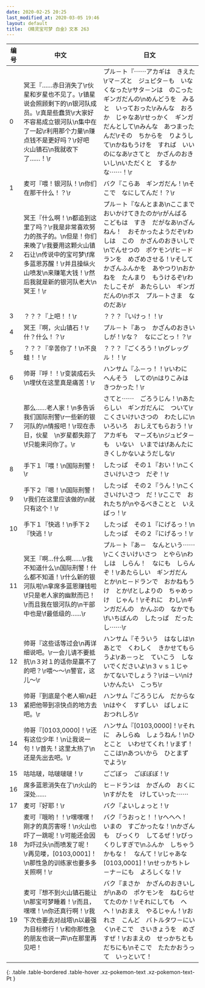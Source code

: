 ```yaml
---
date: 2020-02-25 20:25
last_modified_at: 2020-03-05 19:46
layout: default
title: 《精灵宝可梦 白金》文本 263
---
```

| 编号 | 中文 | 日文 |
| ---- | ---- | ---- |
| 0 | 冥王『……赤日消失了\r伙星和岁星也不见了。\r镇星说会照顾剩下的\n银河队成员。\r真是些蠢货\r大家好不容易成立银河队\n集中在了一起\r利用那个力量\n赚点钱不是更好吗？\r好吧　火山镇石\n我就收下了……！\r | プル－ト『⋯⋯アカギは　きえた\rマ－ズと　ジュピタ－も　いなくなった\rサタ－ンは　のこった　ギンガだんの\nめんどうを　みると　いっておった\rみんな　おろか　じゃなあ\rせっかく　ギンガだんとして\nみんな　あつまったんだ\rその　ちからを　りようして\nかねもうけを　すれば　いいのになあ\rさてと　かざんのおきいし\nいただくと　するかな⋯⋯！\r |
| 1 | 麦可『喂！银河队！\n你们在那干什么！？\r | バク『こらあ　ギンガだん！\nそこで　なにしてんだ！？\r |
| 2 | 冥王『什么啊！\n都追到这里了吗？\r我是非常喜欢努力的孩子的。\n但是！你们来晚了\r我要用这颗火山镇石让\n传说中的宝可梦\f席多蓝恩苏醒！\r并且操纵火山喷发\n来赚笔大钱！\r然后我就是新的银河队老大\n冥王！\r | プル－ト『なんとまあ\nここまで　おいかけてきたのか\rがんばる　こどもは　すき　だがなあ\nざんねん！　おそかったようだぞ\rわしは　この　かざんのおきいしで\nでんせつの　ポケモン\fヒ－ドランを　めざめさせる！\rそして　かざんふんかを　あやつり\nおかねを　たんまり　もうけるぞ\rわたしこそが　あたらしい　ギンガだんの\nボス　プル－トさま　なのだあ\r |
| 3 | ？？？『上吧！！\r | ？？？『いけっ！！\r |
| 4 | 冥王『啊，火山镇石！\r什？什么！？\r | プル－ト『あっ　かざんのおきいしが！\rな？　なにごとっ！？\r |
| 5 | ？？？『辛苦你了！\n不良蛙！！\r | ？？？『ごくろう！\nグレッグル！！\r |
| 6 | 帅哥『呼！！\r变装成石头\n埋伏在这里真是痛苦！\r | ハンサム『ふ－っ！！\rいわに　へんそう　しての\nはりこみは　きつかった！\r |
| 7 | 那么……老人家！\n多告诉我们国际刑警\r一些新的银河队的\n情报吧！\r现在赤日，伙星　\n岁星都失踪了\f只能来问你了。\r | さてと⋯⋯　ごろうじん！\nあたらしい　ギンガだんに　ついて\rこくさいけいさつの　わたしに\nいろいろ　おしえてもらおう！\rアカギも　マ－ズも\nジュピタ－も　いない　いまでは\fあんたに　きくしかないようだしな\r |
| 8 | 手下１『喂！\n国际刑警！\r | したっぱ　その１『おい！\nこくさいけいさつ　だぞ！\r |
| 9 | 手下２『嗯！\n国际刑警！\r我们在这里应该做的\n就只有这个！\r | したっぱ　その２『うん！\nこくさいけいさつ　だ！\rここで　おれたちが\nやるべきことと　いえばっ！\r |
| 10 | 手下１『快逃！\n手下２『快逃！\r | したっぱ　その１『にげるっ！\nしたっぱ　その２『にげるっ！\r |
| 11 | 冥王『啊…什么啊……\r我不知道什么\n国际刑警！什么都不知道！\r什么新的银河队啦\n拿席多蓝恩赚钱啦\f只是老人家的幽默而已！\r而且我在银河队的\n干部中也是\f最低级的……\r | プル－ト『あ－　なんという⋯⋯\rこくさいけいさつ　とやら\nわしは　しらん！　なにも　しらんぞ！\rあたらしい　ギンガだん　とか\nヒ－ドランで　おかねもうけ　とか\fとしよりの　ちゃめっけ　じゃん！\rそれに　わし\nギンガだんの　かんぶの　なかでも\fいちばんの　したっぱ　だったし⋯⋯\r |
| 12 | 帅哥『这些话等过会\n再详细说吧。\r一会儿请不要抵抗\n３对１的话你是赢不了的吧？\r喂～～\n警官，这儿～\r | ハンサム『そういう　はなしは\nあとで　くわしく　きかせてもらうよ\rあ－っと　ていこう　しないでくださいよ\n３ｖｓ１じゃ　かてないでしょう？\rは－い\nけいかんたい　こっち\r |
| 13 | 帅哥『到底是个老人嘛\n赶紧把他带到凉快点的地方去吧。\r | ハンサム『ごろうじん　だからな\nはやく　すずしい　ばしょに　おつれしろ\r |
| 14 | 帅哥『[0103,0000]！\r还有这位少年！\n让我说一句！\r首先！这里太热了\n还是先出去吧。\r | ハンサム『[0103,0000]！\rそれに　みしらぬ　しょうねん！\nひとこと　いわせてくれ！\rまず！　ここは\nあついから　ひとまず　でよう\r |
| 15 | 咕咕啵，咕啵啵啵！\r | ごごぼっ　ごぼぼぼ！\r |
| 16 | 席多蓝恩消失在了\n火山的深处…… | ヒ－ドランは　かざんの　おくに\nすがたを　けしていった⋯⋯ |
| 17 | 麦可『好耶！\r | バク『よいしょっと！\r |
| 18 | 麦可『哦哟！！\r嘿嘿嘿！刚才的真厉害呀！\n火山也吓了一跳呢！\r可能还会因为吓过头\n而喷发了呢！　\r再见喽，[0103,0001]！\n那性急的训练家也要多多关照啊！\r | バク『うおっと！！\rヘヘヘ！　いまの　すごかったな！\nかざんも　びっくり　してるぜ！\rびっくりしすぎで\nふんか　しちゃうかもな！　なんて！\rじゃあな　[0103,0001]！\nせっかちトレ－ナ－にも　よろしくな！\r |
| 19 | 麦可『想不到火山镇石能让\n那宝可梦睡着！\r而且，嘿嘿！\n你还真行啊！\r我下次也要去对战塔\n以最强为目标修行！\r和你那性急的朋友也说一声\n在那里再见吧！ | バク『まさか　かざんのおきいしが\nあの　ポケモンを　ねむらせてたのか！\rそれにしても　へへ！\nおまえ　やるじゃん！\rおれさ　こんど　バトルタワ－にいく\nそこで　さいきょうを　めざすぜ！\rおまえの　せっかちともだちにも\nそこで　たたかおうって　いっといて！ |
{: .table .table-bordered .table-hover .xz-pokemon-text .xz-pokemon-text-Pt }